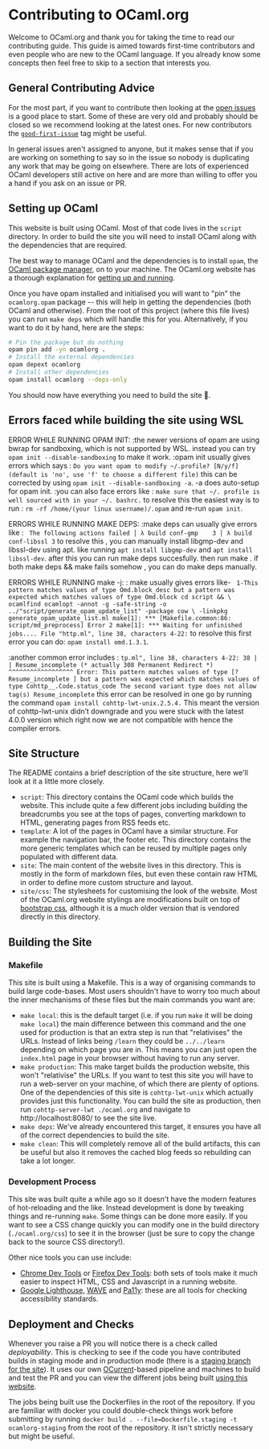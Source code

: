 Contributing to OCaml.org
=========================

Welcome to OCaml.org and thank you for taking the time to read our contributing guide. This guide is aimed towards first-time contributors and even people who are new to the OCaml language. If you already know some concepts then feel free to skip to a section that interests you. 

## General Contributing Advice

For the most part, if you want to contribute then looking at the [open issues](https://github.com/ocaml/ocaml.org/issues) is a good place to start. Some of these are very old and probably should be closed so we recommend looking at the latest ones. For new contributors the [`good-first-issue`](https://github.com/ocaml/ocaml.org/issues?q=is%3Aissue+is%3Aopen+label%3Agood-first-issue) tag might be useful.

In general issues aren't assigned to anyone, but it makes sense that if you are working on something to say so in the issue so nobody is duplicating any work that may be going on elsewhere. There are lots of experienced OCaml developers still active on here and are more than willing to offer you a hand if you ask on an issue or PR. 

## Setting up OCaml

This website is built using OCaml. Most of that code lives in the `script` directory. In order to build the site you will need to install OCaml along with the dependencies that are required. 

The best way to manage OCaml and the dependencies is to install `opam`, the [OCaml package manager](https://opam.ocaml.org/), on to your machine. The OCaml.org website has a thorough explanation for [getting up and running](https://ocaml.org/learn/tutorials/up_and_running.html). 

Once you have opam installed and initialised you will want to "pin" the `ocamlorg.opam` package -- this will help in getting the dependencies (both OCaml and otherwise). From the root of this project (where this file lives) you can run `make deps` which will handle this for you. Alternatively, if you want to do it by hand, here are the steps: 

```sh
# Pin the package but do nothing
opam pin add -yn ocamlorg .
# Install the external dependencies
opam depext ocamlorg
# Install other dependencies 
opam install ocamlorg --deps-only
```

You should now have everything you need to build the site :tada:. 

## Errors faced while building the site using WSL

ERROR WHILE RUNNING OPAM INIT:
:the newer versions of opam are using bwrap for sandboxing, which is not supported by WSL. instead you can try `opam init --disable-sandboxing` to make it work.
:opam init usually gives errors which says :
`Do you want opam to modify ~/.profile? [N/y/f]
(default is 'no', use 'f' to choose a different file)`
this can be corrected by using `opam init --disable-sandboxing -a`. -a does auto-setup for opam init.
:you can also face errors like :
`make sure that ~/. profile is well sourced with in your ~/. bashrc.`
to resolve this the easiest way is to run : `rm -rf /home/(your linux username)/.opam` and re-run `opam init`.

ERRORS WHILE RUNNING MAKE DEPS:
:make deps can usually give errors like :
` The following actions failed
│ λ build conf-gmp    3
│ λ build conf-libssl 3`
to resolve this , you can manually install libgmp-dev and libssl-dev using apt. like running `apt install libgmp-dev` and `apt install libssl-dev`. after this you can run make deps succesfully. then run make .
if both make deps && make fails somehow , you can do make deps manually.

ERRORS WHILE RUNNING make -j:
: make usually gives errors like-
` 1-This pattern matches values of type Omd.block_desc
       but a pattern was expected which matches values of type Omd.block
cd script && \
ocamlfind ocamlopt -annot -g -safe-string -o ../"script/generate_opam_update_list" -package cow \
  -linkpkg generate_opam_update_list.ml
make[1]: *** [Makefile.common:86: script/md_preprocess] Error 2
make[1]: *** Waiting for unfinished jobs....
File "http.ml", line 38, characters 4-22:`
to resolve this first error you can do:  `opam install omd.1.3.1`.

:another common error includes :
`tp.ml", line 38, characters 4-22:
38 |   | Resume_incomplete (* actually 308 Permanent Redirect *)
         ^^^^^^^^^^^^^^^^^^
Error: This pattern matches values of type [? Resume_incomplete ]
       but a pattern was expected which matches values of type
         Cohttp__.Code.status_code
       The second variant type does not allow tag(s) Resume_incomplete` this error can be resolved in one go by running the command `opam install cohttp-lwt-unix.2.5.4.` This meant the version of cohttp-lwt-unix didn’t downgrade and you were stuck with the latest 4.0.0 version which right now we are not compatible with hence the compiler errors.
       
## Site Structure

The README contains a brief description of the site structure, here we'll look at it a little more closely. 

 - `script`: This directory contains the OCaml code which builds the website. This include quite a few different jobs including building the breadcrumbs you see at the tops of pages, converting markdown to HTML, generating pages from RSS feeds etc. 
 - `template`: A lot of the pages in OCaml have a similar structure. For example the navigation bar, the footer etc. This directory contains the more generic templates which can be reused by multiple pages only populated with different data.
 - `site`: The main content of the website lives in this directory. This is mostly in the form of markdown files, but even these contain raw HTML in order to define more custom structure and layout. 
 - `site/css`: The stylesheets for customising the look of the website. Most of the OCaml.org website stylings are modifications built on top of [bootstrap css](https://getbootstrap.com/), although it is a much older version that is vendored directly in this directory.

## Building the Site

### Makefile

This site is built using a Makefile. This is a way of organising commands to build large code-bases. Most users shouldn't have to worry too much about the inner mechanisms of these files but the main commands you want are: 

 - `make local`: this is the default target (i.e. if you run `make` it will be doing `make local`) the main difference between this command and the one used for production is that an extra step is run that "relativises" the URLs. Instead of links being `/learn` they could be `../../learn` depending on which page you are in. This means you can just open the `index.html` page in your browser without having to run any server. 
 - `make production`: This make target builds the production website, this won't "relativise" the URLs. If you want to test this site you will have to run a web-server on your machine, of which there are plenty of options. One of the dependencies of this site is `cohttp-lwt-unix` which actually provides just this functionality. You can build the site as production, then run `cohttp-server-lwt ./ocaml.org` and navigate to http://localhost:8080/ to see the site live.
 - `make deps`: We've already encountered this target, it ensures you have all of the correct dependencies to build the site.
 - `make clean`: This will completely remove all of the build artifacts, this can be useful but also it removes the cached blog feeds so rebuilding can take a lot longer. 

### Development Process

This site was built quite a while ago so it doesn't have the modern features of hot-reloading and the like. Instead development is done by tweaking things and re-running `make`. Some things can be done more easily. If you want to see a CSS change quickly you can modify one in the build directory (`./ocaml.org/css`) to see it in the browser (just be sure to copy the change back to the source CSS directory!). 

Other nice tools you can use include: 

 - [Chrome Dev Tools](https://developers.google.com/web/tools/chrome-devtools) or [Firefox Dev Tools](https://developer.mozilla.org/en-US/docs/Tools): both sets of tools make it much easier to inspect HTML, CSS and Javascript in a running website. 
 - [Google Lighthouse](https://developers.google.com/web/tools/lighthouse/), [WAVE](https://wave.webaim.org/) and [Pa11y](https://github.com/pa11y/pa11y): these are all tools for checking accessibility standards.

## Deployment and Checks

Whenever you raise a PR you will notice there is a check called *deployability*. This is checking to see if the code you have contributed builds in staging mode and in production mode (there is a [staging branch for the site](https://staging.ocaml.org/)). It uses our own [OCurrent](https://github.com/ocurrent/ocurrent)-based pipeline and machines to build and test the PR and you can view the different jobs being built [using this website](https://deploy.ocamllabs.io/?repo=ocaml/ocaml.org-builds).

The jobs being built use the Dockerfiles in the root of the repository. If you are familiar with docker you could double-check things work before submitting by running `docker build . --file=Dockerfile.staging -t ocamlorg-staging` from the root of the repository. It isn't strictly necessary but might be useful.

